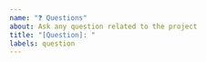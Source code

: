 ```yaml
---
name: "❓ Questions"
about: Ask any question related to the project
title: "[Question]: "
labels: question
---
```


<!-- ⚠️⚠️ Do Not Delete These Comments. ⚠️⚠️ -->
<!-- Read our Rules of Conduct: https://github.com/SVijayB/RentQuest/blob/master/.github/CODE_OF_CONDUCT.md -->
<!-- Please search existing issues to avoid creating duplicates. -->
<!--- Provide a general summary of your question in the Title above -->

<!-- Ask any question related to the project. -->

<!-- Before submitting, click on the preview tab to check your work so far-->
